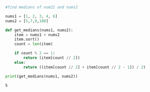 ```python
#find medians of num21 and nums2

nums1 = [1, 2, 3, 4, 6]
nums2 = [5,7,9,100]

```


```python
def get_medians(nums1, nums2):
    item = nums1 + nums2
    item.sort()
    count = len(item)

    if count % 2 == 1:
        return (item[count // 2])
    else:
        return ((item[count // 2] + item[count // 2 - 1]) / 2)
```


```python
print(get_medians(nums1, nums2))
```

    5



```python

```
